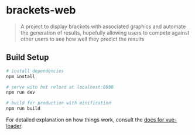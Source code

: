 # brackets-web

> A project to display brackets with associated graphics and automate the generation of results, hopefully allowing users to compete against other users to see how well they predict the results

## Build Setup

``` bash
# install dependencies
npm install

# serve with hot reload at localhost:8080
npm run dev

# build for production with minification
npm run build
```

For detailed explanation on how things work, consult the [docs for vue-loader](http://vuejs.github.io/vue-loader).
